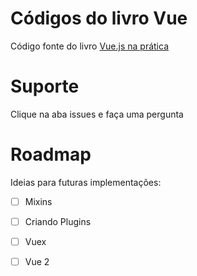 # Códigos do livro Vue 
Código fonte do livro [Vue.js na prática](https://leanpub.com/livro-vue)

# Suporte

Clique na aba issues e faça uma pergunta

# Roadmap

Ideias para futuras implementações:

- [  ] Mixins
- [  ] Criando Plugins
- [  ] Vuex
- [  ] Vue 2





